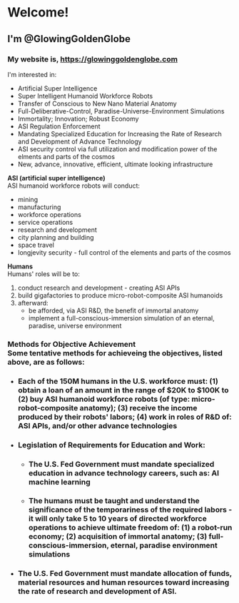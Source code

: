 <h1>Welcome!</h1>
<h2>I'm @GlowingGoldenGlobe</h2>
<h3>My website is, <a href="https://glowinggoldenglobe.com" location="_blank" >https://glowinggoldenglobe.com</a></h3>
<p>
I'm interested in: 
</p>
<ul>
  <li>Artificial Super Intelligence</li>
  <li>Super Intelligent Humanoid Workforce Robots</li>
  <li>Transfer of Conscious to New Nano Material Anatomy</li>
  <li>Full-Deliberative-Control, Paradise-Universe-Environment Simulations</li>
  <li>Immortality; Innovation; Robust Economy</li>
  <li>ASI Regulation Enforcement</li>
  <li>Mandating Specialized Education for Increasing the Rate of Research and Development of Advance Technology</li>
  <li>ASI security control via full utilization and modification power of the elments and parts of the cosmos</li>
  <li>New, advance, innovative, efficient, ultimate looking infrastructure</li>
</ul>
<p>
  <b>ASI (artificial super intelligence)</b>
  <br>
  ASI humanoid workforce robots will conduct:
</p>
<ul>
  <li>mining</li>
  <li>manufacturing</li>
  <li>workforce operations</li>
  <li>service operations</li>
  <li>research and development</li>
  <li>city planning and building</li>
  <li>space travel</li>
  <li>longjevity security - full control of the elements and parts of the cosmos</li>
</ul>
<p>
  <b>Humans</b>
  <br>
  Humans' roles will be to:
</p>
<ol>
  <li>conduct research and development - creating ASI APIs</li>
  <li>build gigafactories to produce micro-robot-composite ASI humanoids</li>
  <li>afterward:<ul>
    <li>be afforded, via ASI R&D, the benefit of immortal anatomy</li>
  <li>implement a full-conscious-immersion simulation of an eternal, paradise, universe environment</li>
    </ul></li>
</ol>
<b>
<h3>
  Methods for Objective Achievement
  <br>
  Some tentative methods for achieveing the objectives, listed above, are as follows:
</h3>
<ul>
  <li><h3>Each of the 150M humans in the U.S. workforce must: (1) obtain a loan of an amount in the range of $20K to $100K to (2) buy ASI humanoid workforce robots (of type: micro-robot-composite anatomy); (3) receive the income produced by their robots' labors; (4) work in roles of R&D of: ASI APIs, and/or other advance technologies</h3></li>
  <li><h3>Legislation of Requirements for Education and Work:</h3><ul>
    <li><h3>The U.S. Fed Government must mandate specialized education in advance technology careers, such as: AI machine learning</h3></li>
  <li><h3>The humans must be taught and understand the significance of the temporariness of the required labors - it will only take 5 to 10 years of directed workforce operations to achieve ultimate freedom of: (1) a robot-run economy; (2) acquisition of immortal anatomy; (3) full-conscious-immersion, eternal, paradise environment simulations</h3></li>
    </ul></li>
  <li><h3>The U.S. Fed Government must mandate allocation of funds, material resources and human resources toward increasing the rate of research and development of ASI.</h3></li>
</ul>
</b>
